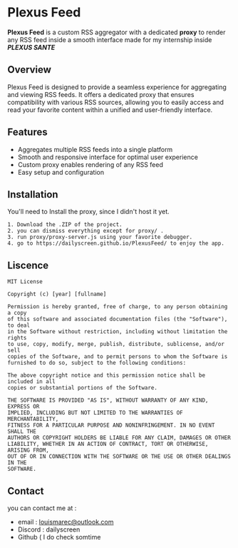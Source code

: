# Plexus Feed  
**Plexus Feed** is a custom RSS aggregator with a dedicated **proxy** to render any RSS feed inside a smooth interface made for my internship inside ***PLEXUS SANTE***

## Overview 
Plexus Feed is designed to provide a seamless experience for aggregating and viewing RSS feeds. It offers a dedicated proxy that ensures compatibility with various RSS sources, allowing you to easily access and read your favorite content within a unified and user-friendly interface. 

## Features  
- Aggregates multiple RSS feeds into a single platform 
- Smooth and responsive interface for optimal user experience 
- Custom proxy enables rendering of any RSS feed 
- Easy setup and configuration 

## Installation

You'll need to Install the proxy, since  I didn't host it yet.

	1. Download the .ZIP of the project.
	2. you can dismiss everything except for proxy/ .
	3. run proxy/proxy-server.js using your favorite debugger.
	4. go to https://dailyscreen.github.io/PlexusFeed/ to enjoy the app.

## Liscence

	MIT License

	Copyright (c) [year] [fullname]

	Permission is hereby granted, free of charge, to any person obtaining a copy
	of this software and associated documentation files (the "Software"), to deal
	in the Software without restriction, including without limitation the rights
	to use, copy, modify, merge, publish, distribute, sublicense, and/or sell
	copies of the Software, and to permit persons to whom the Software is
	furnished to do so, subject to the following conditions:

	The above copyright notice and this permission notice shall be included in all
	copies or substantial portions of the Software.

	THE SOFTWARE IS PROVIDED "AS IS", WITHOUT WARRANTY OF ANY KIND, EXPRESS OR
	IMPLIED, INCLUDING BUT NOT LIMITED TO THE WARRANTIES OF MERCHANTABILITY,
	FITNESS FOR A PARTICULAR PURPOSE AND NONINFRINGEMENT. IN NO EVENT SHALL THE
	AUTHORS OR COPYRIGHT HOLDERS BE LIABLE FOR ANY CLAIM, DAMAGES OR OTHER
	LIABILITY, WHETHER IN AN ACTION OF CONTRACT, TORT OR OTHERWISE, ARISING FROM,
	OUT OF OR IN CONNECTION WITH THE SOFTWARE OR THE USE OR OTHER DEALINGS IN THE
	SOFTWARE.

## Contact
you can contact me at :

 - email : louismarec@outlook.com
 - Discord : dailyscreen
 - Github ( I do check somtime